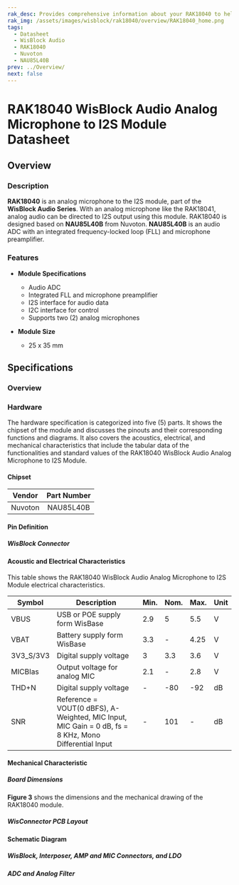 ```yaml
---
rak_desc: Provides comprehensive information about your RAK18040 to help you use it. This information includes technical specifications, characteristics, and requirements, and it also discusses the device components.
rak_img: /assets/images/wisblock/rak18040/overview/RAK18040_home.png
tags:
  - Datasheet
  - WisBlock Audio
  - RAK18040    
  - Nuvoton
  - NAU85L40B
prev: ../Overview/
next: false
---
```



# RAK18040 WisBlock Audio Analog Microphone to I2S Module Datasheet

## Overview

### Description

**RAK18040** is an analog microphone to the I2S module, part of the **WisBlock Audio Series**. With an analog microphone like the RAK18041, analog audio can be directed to I2S output using this module. RAK18040 is designed based on **NAU85L40B** from Nuvoton. **NAU85L40B** is an audio ADC with an integrated frequency-locked loop (FLL) and microphone preamplifier.

### Features

* **Module Specifications**    
    - Audio ADC  
    - Integrated FLL and microphone preamplifier  
    - I2S interface for audio data
    - I2C interface for control 
    - Supports two (2) analog microphones
  
* **Module Size**    
    * 25 x 35&nbsp;mm

## Specifications

### Overview

<rk-img
  src="/assets/images/wisblock/rak18040/datasheet/rak18040.png"
  width="60%"
  caption="RAK18040 WisBlock Audio Analog Microphone to I2S Module"
/>

### Hardware

The hardware specification is categorized into five (5) parts. It shows the chipset of the module and discusses the pinouts and their corresponding functions and diagrams. It also covers the acoustics, electrical, and mechanical characteristics that include the tabular data of the functionalities and standard values of the RAK18040 WisBlock Audio Analog Microphone to I2S Module.

#### Chipset

| Vendor  | Part Number |
| :-----: | :---------: |
| Nuvoton |  NAU85L40B  |

#### Pin Definition

##### WisBlock Connector

<rk-img
  src="/assets/images/wisblock/rak18040/datasheet/rak18040-pinout.png"
  width="70%"
  caption="RAK18040 WisBlock Connector pinout"
/>

#### Acoustic and Electrical Characteristics

This table shows the RAK18040 WisBlock Audio Analog Microphone to I2S Module electrical characteristics.

| Symbol    | Description                                                                                                          | Min. | Nom. | Max. | Unit |
| --------- | -------------------------------------------------------------------------------------------------------------------- | ---- | ---- | ---- | ---- |
| VBUS      | USB or POE supply form WisBase                                                                                       | 2.9  | 5    | 5.5  | V    |
| VBAT      | Battery supply form WisBase                                                                                          | 3.3  | -    | 4.25 | V    |
| 3V3_S/3V3 | Digital supply voltage                                                                                               | 3    | 3.3  | 3.6  | V    |
| MICBIas   | Output voltage for analog MIC                                                                                        | 2.1  | -    | 2.8  | V    |
| THD+N     | Digital supply voltage                                                                                               | -    | -80  | -92  | dB   |
| SNR       | Reference = VOUT(0&nbsp;dBFS), A-Weighted, MIC Input, MIC Gain = 0&nbsp;dB, fs = 8&nbsp;KHz, Mono Differential Input | -    | 101  | -    | dB   |

#### Mechanical Characteristic

##### Board Dimensions

**Figure 3** shows the dimensions and the mechanical drawing of the RAK18040 module.

<rk-img
  src="/assets/images/wisblock/rak18040/datasheet/RAK18040_mechanic_drawing.png"
  width="70%"
  caption="RAK18040 WisBlock DSP Module Mechanical Drawing"
/>

##### WisConnector PCB Layout

<rk-img
  src="/assets/images/wisblock/rak18040/datasheet/MxxS1003K6M.png"
  width="80%"
  caption="WisConnector PCB footprint and recommendations"
/>

#### Schematic Diagram

##### WisBlock, Interposer, AMP and MIC Connectors, and LDO

<rk-img
  src="/assets/images/wisblock/rak18040/datasheet/RAK18040_wisblock_interposer_amp_mic_ldo.png"
  width="100%"
  caption="WisBlock, Interposer, AMP and MIC Connectors, and LDO"
/>

##### ADC and Analog Filter

<rk-img
  src="/assets/images/wisblock/rak18040/datasheet/RAK18040_adc_analog_filter.png"
  width="100%"
  caption="ADC and Analog Filter"
/>


